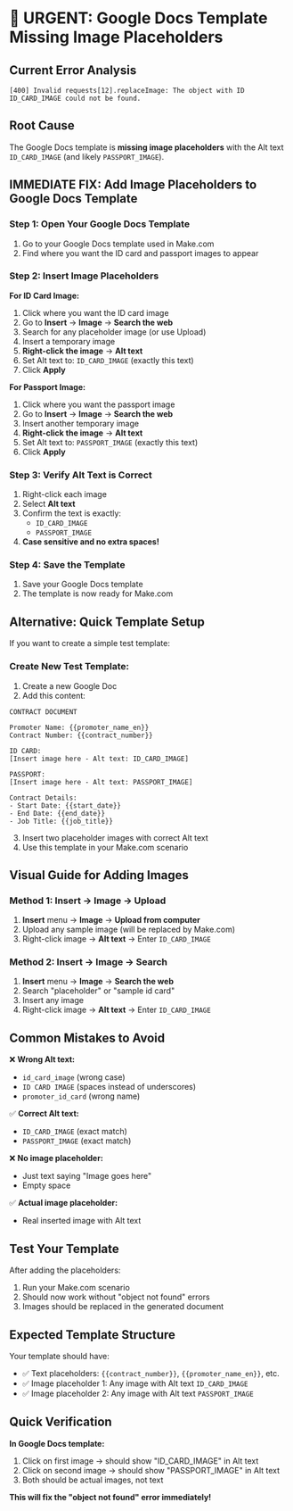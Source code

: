 # 🔧 URGENT: Google Docs Template Missing Image Placeholders

## Current Error Analysis
```
[400] Invalid requests[12].replaceImage: The object with ID ID_CARD_IMAGE could not be found.
```

## Root Cause
The Google Docs template is **missing image placeholders** with the Alt text `ID_CARD_IMAGE` (and likely `PASSPORT_IMAGE`).

## IMMEDIATE FIX: Add Image Placeholders to Google Docs Template

### Step 1: Open Your Google Docs Template
1. Go to your Google Docs template used in Make.com
2. Find where you want the ID card and passport images to appear

### Step 2: Insert Image Placeholders

**For ID Card Image:**
1. Click where you want the ID card image
2. Go to **Insert** → **Image** → **Search the web**
3. Search for any placeholder image (or use Upload)
4. Insert a temporary image
5. **Right-click the image** → **Alt text**
6. Set Alt text to: `ID_CARD_IMAGE` (exactly this text)
7. Click **Apply**

**For Passport Image:**
1. Click where you want the passport image
2. Go to **Insert** → **Image** → **Search the web**
3. Insert another temporary image
4. **Right-click the image** → **Alt text**
5. Set Alt text to: `PASSPORT_IMAGE` (exactly this text)
6. Click **Apply**

### Step 3: Verify Alt Text is Correct
1. Right-click each image
2. Select **Alt text**
3. Confirm the text is exactly:
   - `ID_CARD_IMAGE`
   - `PASSPORT_IMAGE`
4. **Case sensitive and no extra spaces!**

### Step 4: Save the Template
1. Save your Google Docs template
2. The template is now ready for Make.com

## Alternative: Quick Template Setup

If you want to create a simple test template:

### Create New Test Template:
1. Create a new Google Doc
2. Add this content:

```
CONTRACT DOCUMENT

Promoter Name: {{promoter_name_en}}
Contract Number: {{contract_number}}

ID CARD:
[Insert image here - Alt text: ID_CARD_IMAGE]

PASSPORT:
[Insert image here - Alt text: PASSPORT_IMAGE]

Contract Details:
- Start Date: {{start_date}}
- End Date: {{end_date}}
- Job Title: {{job_title}}
```

3. Insert two placeholder images with correct Alt text
4. Use this template in your Make.com scenario

## Visual Guide for Adding Images

### Method 1: Insert → Image → Upload
1. **Insert** menu → **Image** → **Upload from computer**
2. Upload any sample image (will be replaced by Make.com)
3. Right-click image → **Alt text** → Enter `ID_CARD_IMAGE`

### Method 2: Insert → Image → Search
1. **Insert** menu → **Image** → **Search the web**
2. Search "placeholder" or "sample id card"
3. Insert any image
4. Right-click image → **Alt text** → Enter `ID_CARD_IMAGE`

## Common Mistakes to Avoid

❌ **Wrong Alt text:**
- `id_card_image` (wrong case)
- `ID CARD IMAGE` (spaces instead of underscores)
- `promoter_id_card` (wrong name)

✅ **Correct Alt text:**
- `ID_CARD_IMAGE` (exact match)
- `PASSPORT_IMAGE` (exact match)

❌ **No image placeholder:**
- Just text saying "Image goes here"
- Empty space

✅ **Actual image placeholder:**
- Real inserted image with Alt text

## Test Your Template

After adding the placeholders:
1. Run your Make.com scenario
2. Should now work without "object not found" errors
3. Images should be replaced in the generated document

## Expected Template Structure

Your template should have:
- ✅ Text placeholders: `{{contract_number}}`, `{{promoter_name_en}}`, etc.
- ✅ Image placeholder 1: Any image with Alt text `ID_CARD_IMAGE`
- ✅ Image placeholder 2: Any image with Alt text `PASSPORT_IMAGE`

## Quick Verification

**In Google Docs template:**
1. Click on first image → should show "ID_CARD_IMAGE" in Alt text
2. Click on second image → should show "PASSPORT_IMAGE" in Alt text
3. Both should be actual images, not text

**This will fix the "object not found" error immediately!**
